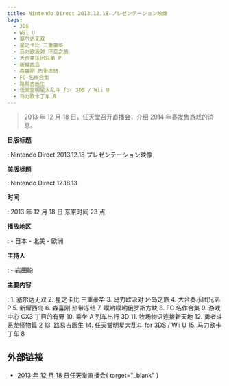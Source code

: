 ```yaml
---
title: Nintendo Direct 2013.12.18 プレゼンテーション映像
tags:
  - 3DS
  - Wii U
  - 塞尔达无双
  - 星之卡比 三重豪华
  - 马力欧派对 环岛之旅
  - 大合奏乐团兄弟 P
  - 新耀西岛
  - 森喜刚 热带冻结
  - FC 名作合集
  - 路易吉医生
  - 任天堂明星大乱斗 for 3DS / Wii U
  - 马力欧卡丁车 8
---
```


> 2013 年 12 月 18 日，任天堂召开直播会，介绍 2014 年春发售游戏的消息。

**日版标题**

:   Nintendo Direct 2013.12.18 プレゼンテーション映像

**美版标题**

:   Nintendo Direct 12.18.13

**时间**

:   2013 年 12 月 18 日 东京时间 23 点

**播放地区**

:   - 日本
    - 北美
    - 欧洲

**主持人**

:   - 岩田聪

**主要内容**

:   1. 塞尔达无双
    2. 星之卡比 三重豪华
    3. 马力欧派对 环岛之旅
    4. 大合奏乐团兄弟 P
    5. 新耀西岛
    6. 森喜刚 热带冻结
    7. 噗哟噗哟俄罗斯方块
    8. FC 名作合集
    9. 游戏中心 CX3 丁目的有野
    10. 乘坐 A 列车出行 3D
    11. 牧场物语连接新天地
    12. 勇者斗恶龙怪物篇 2
    13. 路易吉医生
    14. 任天堂明星大乱斗 for 3DS / Wii U
    15. 马力欧卡丁车 8

## 外部链接

- [2013 年 12 月 18 日任天堂直播会](https://www.bilibili.com/video/BV1FJ41167nf/){ target="_blank" }

